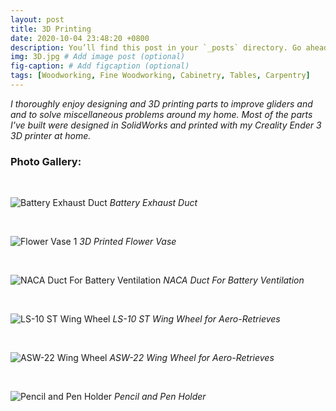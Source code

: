 ```yaml
---
layout: post
title: 3D Printing
date: 2020-10-04 23:48:20 +0800
description: You’ll find this post in your `_posts` directory. Go ahead and edit it and re-build the site to see your changes. # Add post description (optional)
img: 3D.jpg # Add image post (optional)
fig-caption: # Add figcaption (optional)
tags: [Woodworking, Fine Woodworking, Cabinetry, Tables, Carpentry]
---
```


_I thoroughly enjoy designing and 3D printing parts to improve gliders and and to solve miscellaneous problems around my home. Most of the parts I've built were designed in SolidWorks and printed with my Creality Ender 3 3D printer at home._

### Photo Gallery:
<br />

![Battery Exhaust Duct]({{site.baseurl}}/assets/img/exhaust-duct.jpg)
*Battery Exhaust Duct*

<br />

![Flower Vase 1]({{site.baseurl}}/assets/img/Flower-Vase-1.jpg)
*3D Printed Flower Vase*

<br />

<!-- ![Flower Vase 1]({{site.baseurl}}/assets/img/flower-vase-2.jpg)
*3D Printed Flower Vase (2)* -->
![NACA Duct For Battery Ventilation]({{site.baseurl}}/assets/img/NACA-Duct.jpg)
*NACA Duct For Battery Ventilation*

<br />

![LS-10 ST Wing Wheel]({{site.baseurl}}/assets/img/LS-10-Wing-Wheel.jpg)
*LS-10 ST Wing Wheel for Aero-Retrieves*


<br />

![ASW-22 Wing Wheel]({{site.baseurl}}/assets/img/ASW22.jpg)
*ASW-22 Wing Wheel for Aero-Retrieves*

<br />

![Pencil and Pen Holder]({{site.baseurl}}/assets/img/Pen-Holder.jpg)
*Pencil and Pen Holder*

